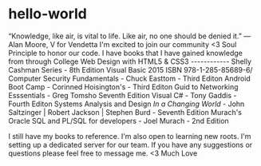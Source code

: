 # hello-world
 “Knowledge, like air, is vital to life. Like air, no one should be denied it.” ― Alan Moore, V for Vendetta 
I'm excited to join our community <3 Soul Principle to honor our code. 
I have books that I have gained knowledge from through College
Web Design with HTML5 & CSS3 ------------ Shelly Cashman Series - 8th Edition 
Visual Basic 2015 ISBN 978-1-285-85689-6/
Computer Security Fundamentals - Chuck Easttom - Third Editon 
Android Boot Camp - Corinned Hoisington's - Third Editon
Guid to Networking Esssentials - Greg Tomsho Seventh Edition
Visual C# - Tony Gaddis - Fourth Editon
Systems Analysis and Design *In a Changing World* - John Saltzinger | Robert Jackson | Stephen Burd - Seventh Edition
Murach's Oracle SQL and PL/SQL for developers - Joel Murach - 2nd Edition

I still have my books to reference. I'm also open to learning new roots.
I'm setting up a dedicated server for our team. If you have any suggestions or questions please feel free to message me.
<3 Much Love
